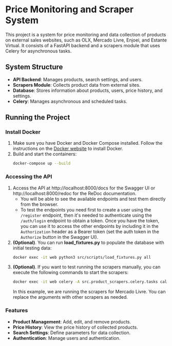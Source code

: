 # Price Monitoring and Scraper System

This project is a system for price monitoring and data collection of products on external sales websites, such as OLX, Mercado Livre, Enjoei, and Estante Virtual. It consists of a FastAPI backend and a scrapers module that uses Celery for asynchronous tasks.

## System Structure

- **API Backend**: Manages products, search settings, and users.
- **Scrapers Module**: Collects product data from external sites.
- **Database**: Stores information about products, users, price history, and settings.
- **Celery**: Manages asynchronous and scheduled tasks.

## Running the Project

### Install Docker

1. Make sure you have Docker and Docker Compose installed. Follow the instructions on the [Docker website](https://docs.docker.com/engine/install/ubuntu/#install-using-the-repository) to install Docker.
2. Build and start the containers:
   ```bash
   docker-compose up --build
   ```

### Accessing the API

1. Access the API at http://localhost:8000/docs for the Swagger UI or http://localhost:8000/redoc for the ReDoc documentation.
   - You will be able to see the available endpoints and test them directly from the browser.
   - To test the endpoints you need first to create a user using the `/register` endpoint, then it's needed to authenticate using the `/auth/login` endpoint to obtain a token. Once you have the token, you can use it to access the other endpoints by including it in the `Authorization` header as a Bearer token (set the auth token in the `Authorize` button in the Swagger UI).
2. **(Optional)**. You can run **load_fixtures.py** to populate the database with initial testing data:
   ```bash
   docker exec -it web python3 src/scripts/load_fixtures.py all
   ```
3. **(Optional)**. If you want to test running the scrapers manually, you can execute the following commands to start the scrapers:
   ```bash
   docker exec -it web celery -A src.product_scrapers.celery.tasks call src.product_scrapers.celery.tasks.run_scraper_searches --args '["mercado_livre"]'
   ```
   In this example, we are running the scrapers for Mercado Livre. You can replace the arguments with other scrapers as needed.

### Features

- **Product Management**: Add, edit, and remove products.
- **Price History**: View the price history of collected products.
- **Search Settings**: Define parameters for data collection.
- **Authentication**: Manage users and authentication.
